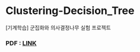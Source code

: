 # Clustering-Decision_Tree
[기계학습] 군집화와 의사결정나무 실험 프로젝트

### PDF : [LINK](https://github.com/dsjoh/Clustering-Decision_Tree/blob/main/%EA%B5%B0%EC%A7%91%ED%99%94%EC%99%80%20%EC%9D%98%EC%82%AC%EA%B2%B0%EC%A0%95%EB%82%98%EB%AC%B4_%EC%98%A4%EC%8A%B9%EC%A4%80.pdf)
